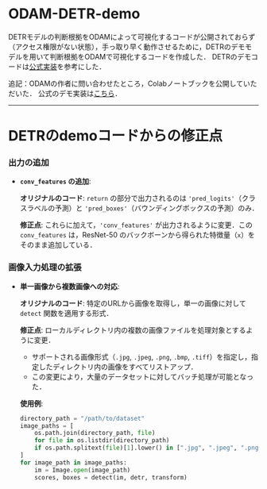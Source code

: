 # ODAM-DETR-demo

DETRモデルの判断根拠をODAMによって可視化するコードが公開されておらず（アクセス権限がない状態），手っ取り早く動作させるために，DETRのデモモデルを用いて判断根拠をODAMで可視化するコードを作成した．
DETRのデモコードは[公式実装](https://colab.research.google.com/github/facebookresearch/detr/blob/colab/notebooks/detr_demo.ipynb)を参考にした．

追記：ODAMの作者に問い合わせたところ，Colabノートブックを公開していただいた．
公式のデモ実装は[こちら](https://colab.research.google.com/drive/1j-JZuZ3FXXQucr_LZWSxCUmHsqpWzaVR#scrollTo=h91rsIPl7tVl)．

---

# DETRのdemoコードからの修正点

### **出力の追加**

- **`conv_features` の追加**:
    
    **オリジナルのコード**: 
    `return` の部分で出力されるのは `'pred_logits'`（クラスラベルの予測）と `'pred_boxes'`（バウンディングボックスの予測）のみ．
    
    **修正点**:
    これらに加えて，`'conv_features'` が出力されるように変更．この `conv_features` は，ResNet-50 のバックボーンから得られた特徴量（`x`）をそのまま追加している．
    

### **画像入力処理の拡張**

- **単一画像から複数画像への対応**:
    
    **オリジナルのコード**:
    特定のURLから画像を取得し，単一の画像に対して `detect` 関数を適用する形式．
    
    **修正点**:
    ローカルディレクトリ内の複数の画像ファイルを処理対象とするように変更．
    
    - サポートされる画像形式（`.jpg`, `.jpeg`, `.png`, `.bmp`, `.tiff`）を指定し，指定したディレクトリ内の画像をすべてリストアップ．
    - この変更により，大量のデータセットに対してバッチ処理が可能となった．
    
    **使用例**:
    
    ```python
    directory_path = "/path/to/dataset"
    image_paths = [
        os.path.join(directory_path, file)
        for file in os.listdir(directory_path)
        if os.path.splitext(file)[1].lower() in [".jpg", ".jpeg", ".png", ".bmp", ".tiff"]
    ]
    for image_path in image_paths:
        im = Image.open(image_path)
        scores, boxes = detect(im, detr, transform)
    ```
    
